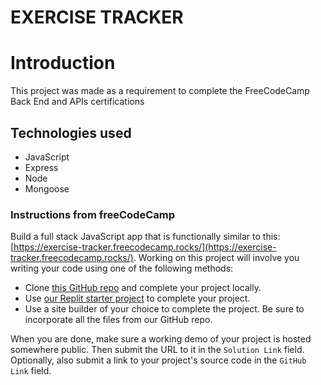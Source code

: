 # EXERCISE TRACKER
# Introduction
This project was made as a requirement to complete the FreeCodeCamp Back End and APIs certifications
## Technologies used

 - JavaScript
 - Express
 - Node
 - Mongoose

### Instructions from freeCodeCamp
Build a full stack JavaScript app that is functionally similar to this:  [https://exercise-tracker.freecodecamp.rocks/](https://exercise-tracker.freecodecamp.rocks/). Working on this project will involve you writing your code using one of the following methods:

-   Clone  [this GitHub repo](https://github.com/freeCodeCamp/boilerplate-project-exercisetracker/)  and complete your project locally.
-   Use  [our Replit starter project](https://replit.com/github/freeCodeCamp/boilerplate-project-exercisetracker)  to complete your project.
-   Use a site builder of your choice to complete the project. Be sure to incorporate all the files from our GitHub repo.

When you are done, make sure a working demo of your project is hosted somewhere public. Then submit the URL to it in the  `Solution Link`  field. Optionally, also submit a link to your project's source code in the  `GitHub Link`  field.
